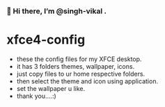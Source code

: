 ### 👋 Hi there, I’m @singh-vikal .


# xfce4-config
- these the config files for my XFCE desktop.
- it has 3 folders themes, wallpaper, icons.
- just copy files to ur home respective folders.
- then select the theme and icon using application.
- set the wallpaper u like.
- thank you....:)
